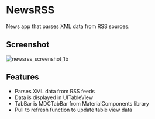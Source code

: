 # NewsRSS

News app that parses XML data from RSS sources. 

## Screenshot

![newsrss_screenshot_1b](https://user-images.githubusercontent.com/22792796/35639358-a90357b2-06c2-11e8-810c-d2e2cdffc90c.png)

## Features
* Parses XML data from RSS feeds
* Data is displayed in UITableView
* TabBar is MDCTabBar from MaterialComponents library
* Pull to refresh function to update table view data
